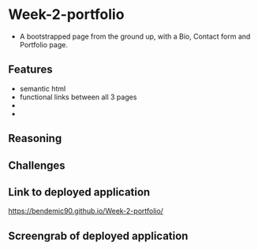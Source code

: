 # Week-2-portfolio
* A bootstrapped page from the ground up, with a Bio, Contact form and Portfolio page. 

## Features
* semantic html
* functional links between all 3 pages
* 
* 

## Reasoning


## Challenges
 

## Link to deployed application
https://bendemic90.github.io/Week-2-portfolio/

## Screengrab of deployed application
